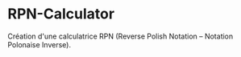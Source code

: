 # RPN-Calculator
Création d'une calculatrice RPN (Reverse Polish Notation – Notation Polonaise Inverse).
